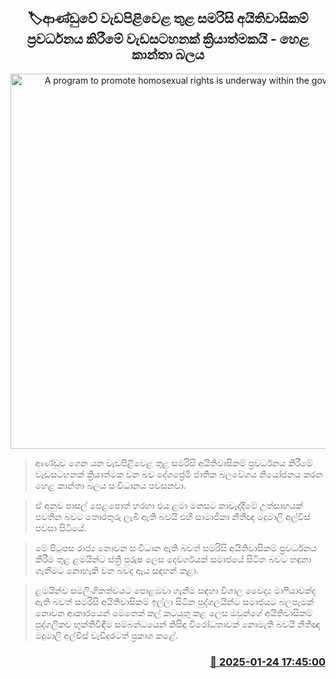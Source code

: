 <p align='center'><b><h2 align='center' title='A program to promote homosexual rights is underway within the government's program - Hela Kantha Balaya'>🏷ආණ්ඩු​වේ වැඩපිළිවෙළ තුළ සමරිසි අයිතිවාසිකම් ප්‍රවර්ධනය කිරීමේ වැඩසටහනක් ක්‍රියාත්මකයි - හෙළ කාන්තා බලය</h2></b></p>
<p align='center'><img src='https://helakuru.sgp1.cdn.digitaloceanspaces.com/esana/images/lib/madumali.jpg' width='600' alt='A program to promote homosexual rights is underway within the government's program - Hela Kantha Balaya'></p>

> ආණ්ඩුව ගෙන යන වැඩපිළිවෙළ තුළ සමරිසි අයිතිවාසිකම් ප්‍රවර්ධනය කිරීමේ වැඩසටහනක් ක්‍රියාත්මක වන බව දේශප්‍රේමී ජාතික බලවේගය නියෝජනය කරන හෙළ කාන්තා බලය සංවිධානය පවසනවා.

> ඒ අනුව පාසල් පෙළපොත් හරහා එය ළමා මනසට කාවැද්දීමේ උත්සාහයක් පවතින බවට තොරතුරු ලැබී ඇති බවයි එහි සාමාජිකා නීතීඥ මදුමාලි අල්විස් පවසා සිටියේ.

> මේ පිටුපස රාජ්‍ය නොවන සංවිධාන ඇති බවත් සමරිසි අයිතිවාසිකම් ප්‍රවර්ධනය කිරීම තුළ ළමයින්ට ස්ත්‍රී පුරුෂ ලෙස දෙවර්ගයක් සමාජයේ සිටින බවට හඳුනා ගැනීමට නොහැකි වන බවද ඇය සඳහන් කළා.

> ළමයින්ව සමලිංගිකත්වයට පොළඹවා ගැනීම සඳහා විශාල වෛද්‍ය මාෆියාවක්ද ඇති බවත් සමරිසි අයිතිවාසිකම් ඉල්ලා සිටින පුද්ගලයින්ට සමාජයට බලපෑමක් නොවන ආකාරයෙන් මෙතෙක් කල් කටයුතු කළ ලෙස ඔවුන්ගේ අයිතිවාසිකම් පුද්ගලිකව භුක්තිවිඳීම සම්බන්ධයෙන් කිසිඳු විරෝධතාවක් නොමැති බවයි නීතීඥ මදුමාලි අල්විස් වැඩිදුරටත් ප්‍රකාශ කළේ. 



<h3 align='right'><a href='https://www.helakuru.lk/esana/p/106854/'>📅 2025-01-24 17:45:00</a></h3>

